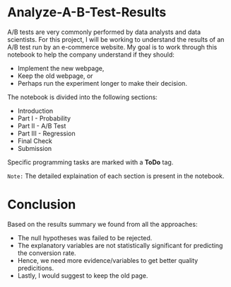 # Analyze-A-B-Test-Results 

A/B tests are very commonly performed by data analysts and data scientists. For this project, I will be working to understand the results of an A/B test run by an e-commerce website.  My goal is to work through this notebook to help the company understand if they should:
- Implement the new webpage, 
- Keep the old webpage, or 
- Perhaps run the experiment longer to make their decision.

The notebook is divided into the following sections:
- Introduction
- Part I - Probability
- Part II - A/B Test
- Part III - Regression
- Final Check
- Submission

Specific programming tasks are marked with a **ToDo** tag. 

`Note:` The detailed explaination of each section is present in the notebook.

# Conclusion
Based on the results summary we found from all the approaches:
- The null hypotheses was failed to be rejected.
- The explanatory variables are not statistically significant for predicting the conversion rate.
- Hence, we need more evidence/variables to get better quality predicitions.
- Lastly, I would suggest to keep the old page.


